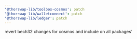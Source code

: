```yaml
---
'@thorswap-lib/toolbox-cosmos': patch
'@thorswap-lib/walletconnect': patch
'@thorswap-lib/ledger': patch
---
```


revert bech32 changes for cosmos and include on all packages'

